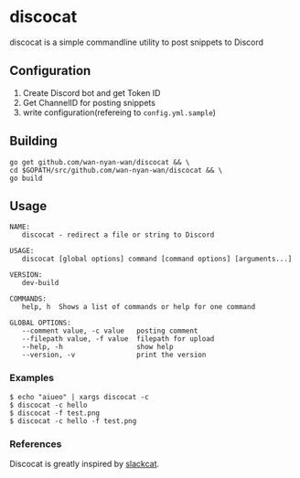 # discocat

discocat is a simple commandline utility to post snippets to Discord

## Configuration

1. Create Discord bot and get Token ID
2. Get ChannelID for posting snippets
3. write configuration(refereing to `config.yml.sample`)

## Building

```
go get github.com/wan-nyan-wan/discocat && \
cd $GOPATH/src/github.com/wan-nyan-wan/discocat && \
go build
```

## Usage

```
NAME:
   discocat - redirect a file or string to Discord

USAGE:
   discocat [global options] command [command options] [arguments...]

VERSION:
   dev-build

COMMANDS:
   help, h  Shows a list of commands or help for one command

GLOBAL OPTIONS:
   --comment value, -c value   posting comment
   --filepath value, -f value  filepath for upload
   --help, -h                  show help
   --version, -v               print the version
```

### Examples

```
$ echo "aiueo" | xargs discocat -c
$ discocat -c hello
$ discocat -f test.png
$ discocat -c hello -f test.png
```

### References

Discocat is greatly inspired by [slackcat](https://github.com/bcicen/slackcat/blob/master/config.go).
